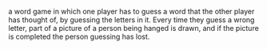 a word game in which one player has to guess a word that the other player has thought of, by guessing the letters in it. Every time they guess a wrong letter, part of a picture of a person being hanged is drawn, and if the picture is completed the person guessing has lost.